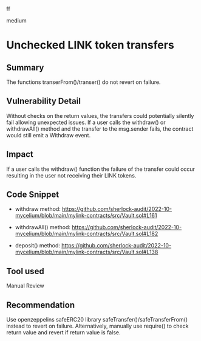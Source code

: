 ff

medium

# Unchecked LINK token transfers

## Summary

The functions transerFrom()/transer() do not revert on failure.

## Vulnerability Detail

Without checks on the return values, the transfers could potentially silently fail allowing unexpected issues. If a user calls the withdraw() or withdrawAll() method and the transfer to the msg.sender fails, the contract would still emit a Withdraw event.

## Impact

If a user calls the withdraw() function the failure of the transfer could occur resulting in the user not receiving their LINK tokens.


## Code Snippet

- withdraw method: https://github.com/sherlock-audit/2022-10-mycelium/blob/main/mylink-contracts/src/Vault.sol#L161

- withdrawAll() method: https://github.com/sherlock-audit/2022-10-mycelium/blob/main/mylink-contracts/src/Vault.sol#L182

- deposit() method: https://github.com/sherlock-audit/2022-10-mycelium/blob/main/mylink-contracts/src/Vault.sol#L138


## Tool used

Manual Review

## Recommendation

Use openzeppelins safeERC20 library safeTransfer()/safeTransferFrom() instead to revert on failure.
Alternatively, manually use require() to check return value and revert if return value is false.
